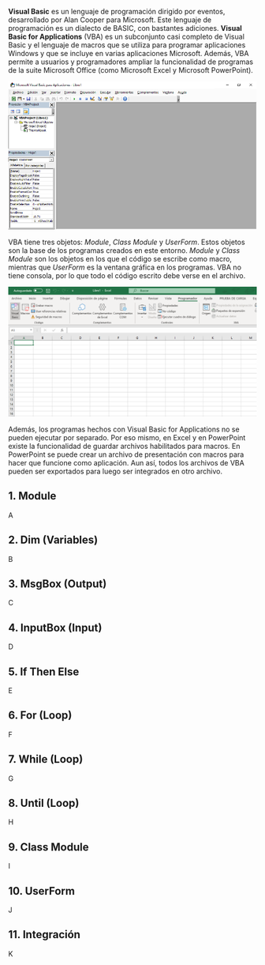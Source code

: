 **Visual Basic** es un lenguaje de programación dirigido por eventos, desarrollado por Alan Cooper para Microsoft. Este lenguaje de programación es un dialecto de BASIC, con bastantes adiciones. **Visual Basic for Applications** (VBA) es un subconjunto casi completo de Visual Basic y el lenguaje de macros que se utiliza para programar aplicaciones Windows y que se incluye en varias aplicaciones Microsoft. Además, VBA permite a usuarios y programadores ampliar la funcionalidad de programas de la suite Microsoft Office (como Microsoft Excel y Microsoft PowerPoint).

![Figura 0-1](images/0-1.png?raw=true)

VBA tiene tres objetos: _Module_, _Class Module_ y _UserForm_. Estos objetos son la base de los programas creados en este entorno. _Module_ y _Class Module_ son los objetos en los que el código se escribe como macro, mientras que _UserForm_ es la ventana gráfica en los programas. VBA no tiene consola, por lo que todo el código escrito debe verse en el archivo.

![Figura 0-3](images/0-3.png?raw=true)

Además, los programas hechos con Visual Basic for Applications no se pueden ejecutar por separado. Por eso mismo, en Excel y en PowerPoint existe la funcionalidad de guardar archivos habilitados para macros. En PowerPoint se puede crear un archivo de presentación con macros para hacer que funcione como aplicación. Aun así, todos los archivos de VBA pueden ser exportados para luego ser integrados en otro archivo.

## 1. Module
A

## 2. Dim (Variables)
B

## 3. MsgBox (Output)
C

## 4. InputBox (Input)
D

## 5. If Then Else
E

## 6. For (Loop)
F

## 7. While (Loop)
G

## 8. Until (Loop)
H

## 9. Class Module
I

## 10. UserForm
J

## 11. Integración
K

